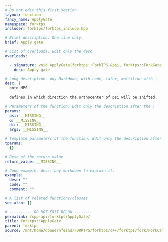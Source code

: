```yaml
---
# Do not edit this first section
layout: function
fancy_name: ApplyGate
namespace: forktps
includer: forktps/forktps_include.hpp

# Brief description. One line only.
brief: Apply gate

# List of overloads. Edit only the desc
overloads:

  - signature: void ApplyGate(forktps::ForkTPS &psi, forktps::ForkGate const &G, enum forktps::OrthoState dir, itensor::Args args)
    desc: Apply gate

# Long description. Any Markdown, with code, latex, multiline with |
desc: |
  onto MPS
  
  defines in which direction the orthocenter of psi will be shifted.

# Parameters of the function. Edit only the description after the :
params:
  psi: __MISSING__
  G: __MISSING__
  dir: __MISSING__
  args: __MISSING__

# Template parameters of the function. Edit only the description after the :
tparams:
  {}

# Desc of the return value
return_value: __MISSING__

# Code example. desc: any markdown to explain it.
example:
  desc: ""
  code: ""
  comment: ""

# A list of related functions/classes
see-also: []

# ---------- DO NOT EDIT BELOW --------
permalink: /cpp-api/forktps/ApplyGate/
title: forktps::ApplyGate
parent: forktps
source: /mnt/home/dbauernfeind/FORKTPS/forktps/c++/forktps/fork/ForkCalculus.hpp
...
```


